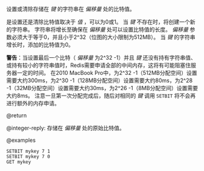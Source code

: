 设置或清除存储在 _键_ 的字符串在 _偏移量_ 处的比特值。

是设置还是清除比特值取决于 _值_ ，可以为0或1。
当 _键_ 不存在时，将创建一个新的字符串。
字符串将增长至确保在 _偏移量_ 处可以设置比特值的长度。
 _偏移量_ 参数必须大于等于0，并且小于2^32（位图的大小限制为512MB）。
当 _键_ 的字符串增长时，添加的比特值为0。

**警告**：当设置最后一个比特（ _偏移量_ 为2^32 -1）并且 _键_ 还没有持有字符串值、或持有较小的字符串值时，Redis需要申请全部的中间内存，这将有可能阻塞住服务器一定的时间。
在2010 MacBook Pro中，为2^32 -1（512MB分配空间）设置需要大约300ms，为2^30 -1（128MB分配空间）设置需要大约80ms，为2^28 -1（32MB分配空间）设置需要大约30ms，为2^26 -1（8MB分配空间）设置需要大约8ms。
注意一旦第一次分配完成后，随后对相同的 _键_ 调用 `SETBIT` 将不会再进行额外的内存申请。


@return

@integer-reply: 存储在 _偏移量_ 处的原始比特值。

@examples

```cli
SETBIT mykey 7 1
SETBIT mykey 7 0
GET mykey
```

